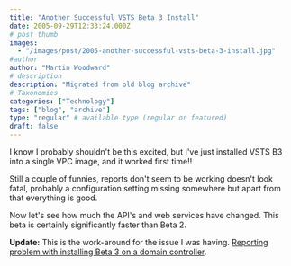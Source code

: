 ```yaml
---
title: "Another Successful VSTS Beta 3 Install"
date: 2005-09-29T12:33:24.000Z
# post thumb
images:
  - "/images/post/2005-another-successful-vsts-beta-3-install.jpg"
#author
author: "Martin Woodward"
# description
description: "Migrated from old blog archive"
# Taxonomies
categories: ["Technology"]
tags: ["blog", "archive"]
type: "regular" # available type (regular or featured)
draft: false
---
```


I know I probably shouldn't be this excited, but I've just installed VSTS B3 into a single VPC image, and it worked first time!!  

Still a couple of funnies, reports don't seem to be working doesn't look fatal, probably a configuration setting missing somewhere but apart from that everything is good.  

Now let's see how much the API's and web services have changed.  This beta is certainly significantly faster than Beta 2.

**Update:**  This is the work-around for the issue I was having.  [Reporting problem with installing Beta 3 on a domain controller](http://blogs.msdn.com/robcaron/archive/2005/10/05/477565.aspx).